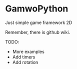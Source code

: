 # GamwoPython
Just simple game framework 2D

Remember, there is github wiki.

TODO:
  - More examples
  - Add timers
  - Add rotation

